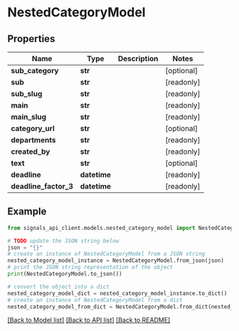 # NestedCategoryModel


## Properties

Name | Type | Description | Notes
------------ | ------------- | ------------- | -------------
**sub_category** | **str** |  | [optional] 
**sub** | **str** |  | [readonly] 
**sub_slug** | **str** |  | [readonly] 
**main** | **str** |  | [readonly] 
**main_slug** | **str** |  | [readonly] 
**category_url** | **str** |  | [optional] 
**departments** | **str** |  | [readonly] 
**created_by** | **str** |  | [readonly] 
**text** | **str** |  | [optional] 
**deadline** | **datetime** |  | [readonly] 
**deadline_factor_3** | **datetime** |  | [readonly] 

## Example

```python
from signals_api_client.models.nested_category_model import NestedCategoryModel

# TODO update the JSON string below
json = "{}"
# create an instance of NestedCategoryModel from a JSON string
nested_category_model_instance = NestedCategoryModel.from_json(json)
# print the JSON string representation of the object
print(NestedCategoryModel.to_json())

# convert the object into a dict
nested_category_model_dict = nested_category_model_instance.to_dict()
# create an instance of NestedCategoryModel from a dict
nested_category_model_from_dict = NestedCategoryModel.from_dict(nested_category_model_dict)
```
[[Back to Model list]](../README.md#documentation-for-models) [[Back to API list]](../README.md#documentation-for-api-endpoints) [[Back to README]](../README.md)


